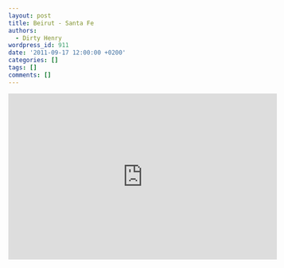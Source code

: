 ```yaml
---
layout: post
title: Beirut - Santa Fe
authors:
  - Dirty Henry
wordpress_id: 911
date: '2011-09-17 12:00:00 +0200'
categories: []
tags: []
comments: []
---
```

<iframe width="540" height="333" src="http://www.youtube.com/embed/AlwDbdiaAvI" frameborder="0" allowfullscreen></iframe>
